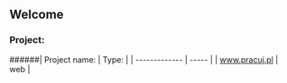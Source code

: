 ## Welcome

### Project:
######| Project name: | Type: |
      | ------------- | ----- |
      | www.pracuj.pl | web   |


